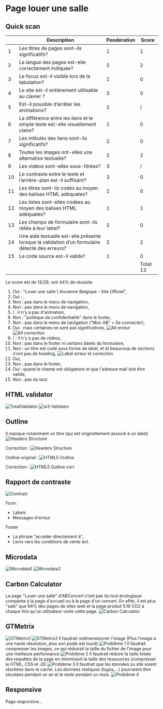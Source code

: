 # Page louer une salle

## Quick scan

|     | Description                                                                                     | Pondération | Score     |
| --- | ----------------------------------------------------------------------------------------------- | ----------- | --------- |
| 1   | Les titres de pages sont-ils significatifs?                                                     | 1           | 1         |
| 2   | La langue des pages est-elle correctement indiquée?                                             | 2           | 2         |
| 3   | Le focus est-il visible lors de la tabulation?                                                  | 2           | 0         |
| 4   | Le site est-il entièrement utilisable au clavier ?                                              | 3           | 0         |
| 5   | Est-il possible d’arrêter les animations?                                                       | 2           | /         |
| 6   | La différence entre les liens et le simple texte est-elle visuellement claire?                  | 1           | 0         |
| 7   | Les intitulés des liens sont-ils significatifs?                                                 | 2           | 0         |
| 8   | Toutes les images ont-elles une alternative textuelle?                                          | 2           | 2         |
| 9   | Les vidéos sont-elles sous-titrées?                                                             | 3           | /         |
| 10  | Le contraste entre le texte et l’arrière-plan est-il suffisant?                                 | 3           | 0         |
| 11  | Les titres sont-ils codés au moyen des balises HTML adéquates?                                  | 2           | 0         |
| 12  | Les listes sont-elles codées au moyen des balises HTML adéquates?                               | 1           | 1         |
| 13  | Les champs de formulaire sont-ils reliés à leur label?                                          | 2           | 0         |
| 14  | Une aide textuelle est-elle présente lorsque la validation d’un formulaire détecte des erreurs? | 2           | 2         |
| 15  | Le code source est-il valide?                                                                   | 1           | 0         |
|     |                                                                                                 |             | Total: 13 |

Le score est de 13/29, soit 44% de réussite.


1. Oui : "Louer une salle | Ancienne Belgique - Site Officiel",
2. Oui : <html lang="fr">,
3. Non : pas dans le menu de navigation,
4. Non : pas dans le menu de navigation,
5. / : il n'y a pas d'animation,
6. Non : "politique de confidentialité" dans le footer,
7. Non : pas dans le menu de navigation ("Mon AB" = Se connecter),
8. Oui : mais certaines ne sont pas significatives,
   ![Alt erreur](../img/alt-non-significatif.png)
   ![Alt correction](../img/alt-corr.png)
9. / : il n'y a pas de vidéos,
10. Non : pas dans le footer ni certains labels du formulaire,
11. Non : un titre est codé sous forme de label, et et beaucoup de sections n'ont pas de heading,
    ![Label erreur et correction](../img/label.png)
12. Oui,
13. Non : pas dans le footer,
14. Oui : quand le champ est obligatoire et que l'adresse mail doit être valide,
15. Non : pas du tout.

## HTML validator

![TotalValidator](./img/validator.png)
![w3-Validator](./img/validator-w3.png)

## Outline

Il manque notamment un titre (qui est originellement associé à un label)
![Headers Structure](./img/headers-original.png)

Correction :
![Headers Structure](./img/headers-corr.png)


Outline original :
![HTML5 Outline](./img/outline-error.png)

Correction :
![HTML5 Outline corr](./img/outline-corr.png)

## Rapport de contraste

![Contrast](./img/contrast-error.png)

Form :

- Labels
- Messages d'erreur

Footer

- La phrase "accéder directement à",
- Liens vers les conditions de vente ect.

## Microdata

![Microdata1](./img/microdata1.png)
![Microdata2](./img/microdata2.png)

## Carbon Calculator

La page "Louer une salle" d'ABConcert n'est pas du tout écologique comparée à la page d'accueil ou à la page d'un concert. En effet, il est plus "sale" que 94% des pages de sites web et la page produit 5.19 CO2 à chaque fois qu'un utilisateur visite cette page.
![Carbon Calculator](./img/carbon.png)

## GTMetrix

![GTMetrix1](./img/GT.png)
![GTMetrix2](./img/Metrix.png)
Il faudrait redimensionner l'image (Plus l'image a une haute résolution, plus son poids est lourd)
![Problème 1](./img/image-size.png)
Il faudrait compresser les images, ce qui réduirait la taille du fichier de l'image pour une meilleure performance
![Problème 2](./img/encode-image.png)
Il faudrait réduire la taille totale des requêtes de la page en minimisant la taille des ressources (compresser le HTML, CSS et JS)
![Problème 3](./img/network-payload.png)
Il faudrait que les données su site soient stockées dans le cache. Les données statiques (logos,...) pourraient être stockées pendant un an et le reste pendant un mois.
![Problème 4](./img/cache.png)


## Responsive

Page responsive...
